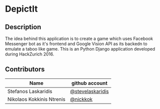 # DepictIt

## Description

The idea behind this application is to create a game which uses Facebook Messenger bot as it's frontend and Google Vision API as its backedn to emulate a taboo like game.
This is an Python Django application developed during HackZurich 2016.

## Contributors

| Name | github account |
| --- | --- |
| Stefanos Laskaridis | [@stevelaskaridis](https://github.com/stevelaskaridis) |
| Nikolaos Kokkinis Ntrenis | [@nickkok](https://github.com/nickkok) |
